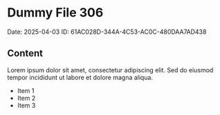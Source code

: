 # Dummy File 306

Date: 2025-04-03
ID: 61AC028D-344A-4C53-AC0C-480DAA7AD438

## Content

Lorem ipsum dolor sit amet, consectetur adipiscing elit.
Sed do eiusmod tempor incididunt ut labore et dolore magna aliqua.

* Item 1
* Item 2
* Item 3

